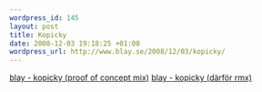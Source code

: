 ```yaml
--- 
wordpress_id: 145 
layout: post
title: Kopicky 
date: 2008-12-03 19:18:25 +01:00 
wordpress_url: http://www.blay.se/2008/12/03/kopicky/ 
---
```


[blay - kopicky (proof of concept mix)](http://www.blay.se/files/kopicky.mp3) [blay - kopicky (därför rmx)](http://www.blay.se/files/darfur.mp3) 